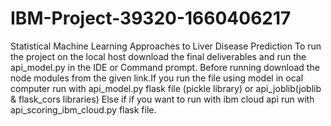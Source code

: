 # IBM-Project-39320-1660406217
Statistical Machine Learning Approaches to Liver Disease Prediction
To run the project on the local host download the final deliverables and run the api_model.py in the IDE or Command prompt.
Before running download the node modules from the given link.If you run the file using model in ocal computer run with api_model.py flask file (pickle library) or api_joblib(joblib & flask_cors libraries)
Else if if you want to run with ibm cloud api run with api_scoring_ibm_cloud.py flask file.
